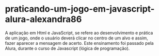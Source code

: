 # praticando-um-jogo-em-javascript-alura-alexandra86
A aplicação em Html e JavaScript, se refere ao desenvolvimento e prática de um jogo, onde o usuário deverá clicar no centro de um alvo e assim, fazer aparecer a mensagem de acerto. Este ensinamento foi passado pela Alura, durante o curso de Javascript (lógica de programação).
